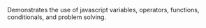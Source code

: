 Demonstrates the use of javascript variables, operators, functions, conditionals, and problem solving.